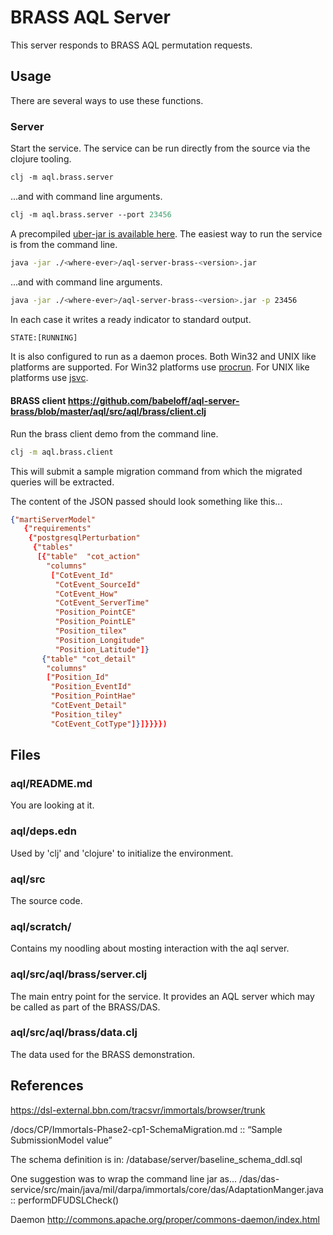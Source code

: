 # BRASS AQL Server

This server responds to BRASS AQL permutation requests.


## Usage

There are several ways to use these functions.

### Server
Start the service.
The service can be run directly from the source via the clojure tooling.

```clj
clj -m aql.brass.server
```
...and with command line arguments.

```clj
clj -m aql.brass.server --port 23456
```


A precompiled [uber-jar is available here](https://nexus.isis.vanderbilt.edu/repository/maven-snapshots).
The easiest way to run the service is from the command line.
```bash
java -jar ./<where-ever>/aql-server-brass-<version>.jar
```

...and with command line arguments.

```bash
java -jar ./<where-ever>/aql-server-brass-<version>.jar -p 23456
```

In each case it writes a ready indicator to standard output.

```bash
STATE:[RUNNING]
```

It is also configured to run as a daemon proces.
Both Win32 and UNIX like platforms are supported.
For Win32 platforms use [procrun](http://commons.apache.org/proper/commons-daemon/procrun.html).
For UNIX like platforms use [jsvc](http://commons.apache.org/proper/commons-daemon/jsvc.html).

#### BRASS client https://github.com/babeloff/aql-server-brass/blob/master/aql/src/aql/brass/client.clj

Run the brass client demo from the command line.

```bash
clj -m aql.brass.client
```

This will submit a sample migration command from which the migrated queries will be extracted.

The content of the JSON passed should look something like this...

```json
{"martiServerModel"
   {"requirements"
    {"postgresqlPerturbation"
     {"tables"
      [{"table"  "cot_action"
        "columns"
         ["CotEvent_Id"
          "CotEvent_SourceId"
          "CotEvent_How"
          "CotEvent_ServerTime"
          "Position_PointCE"
          "Position_PointLE"
          "Position_tilex"
          "Position_Longitude"
          "Position_Latitude"]}
       {"table" "cot_detail"
        "columns"
        ["Position_Id"
         "Position_EventId"
         "Position_PointHae"
         "CotEvent_Detail"
         "Position_tiley"
         "CotEvent_CotType"]}]}}}})
```

## Files

### aql/README.md

You are looking at it.

### aql/deps.edn

Used by 'clj' and 'clojure' to initialize the environment.

### aql/src

The source code.

### aql/scratch/

Contains my noodling about mosting interaction with the aql server.

### aql/src/aql/brass/server.clj

The main entry point for the service.
It provides an AQL server which may be called as part of the BRASS/DAS.

### aql/src/aql/brass/data.clj

The data used for the BRASS demonstration.

## References

https://dsl-external.bbn.com/tracsvr/immortals/browser/trunk

<svn>/docs/CP/Immortals-Phase2-cp1-SchemaMigration.md
 :: “Sample SubmissionModel value”

The schema definition is in:
<svn>/database/server/baseline_schema_ddl.sql

One suggestion was to wrap the command line jar as...
<svn>/das/das-service/src/main/java/mil/darpa/immortals/core/das/AdaptationManger.java
 :: performDFUDSLCheck()

Daemon http://commons.apache.org/proper/commons-daemon/index.html
